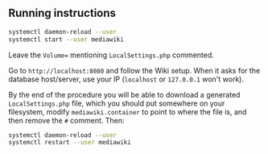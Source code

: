 ## Running instructions

```bash
systemctl daemon-reload --user
systemctl start --user mediawiki
```

Leave the `Volume=` mentioning `LocalSettings.php` commented.

Go to `http://localhost:8080` and follow the Wiki setup. When it asks for the
database host/server, use your IP (`localhost` or `127.0.0.1` won't work).

By the end of the procedure you will be able to download a generated
`LocalSettings.php` file, which you should put somewhere on your filesystem,
modify `mediawiki.container` to point to where the file is, and then remove the
`#` comment. Then:

```bash
systemctl daemon-reload --user
systemctl restart --user mediawiki
```
